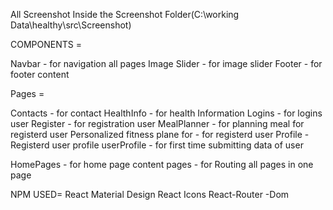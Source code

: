 All Screenshot Inside the Screenshot Folder(C:\working Data\healthy\src\Screenshot)


COMPONENTS =

Navbar - for navigation all pages
Image Slider - for image slider
Footer - for footer content


Pages =

Contacts - for contact 
HealthInfo - for health Information
Logins - for logins user
Register - for registration user
MealPlanner - for planning meal for registerd user
Personalized fitness  plane for - for registerd user
Profile - Registerd user profile
userProfile - for first time submitting data of user


HomePages - for home page content
pages - for Routing all pages in one page 




NPM USED=
React Material Design
React Icons
React-Router -Dom






